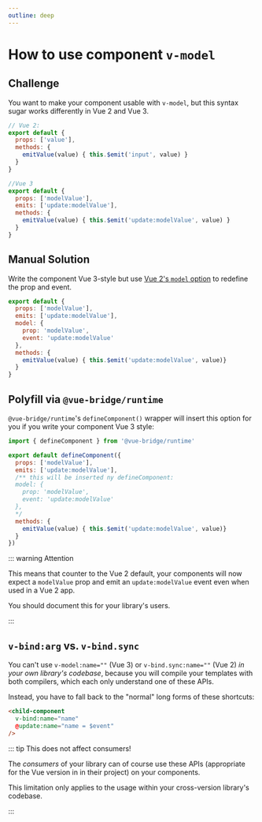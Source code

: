 ```yaml
---
outline: deep
---
```

# How to use component `v-model`

## Challenge

 You want to make your component usable with `v-model`, but this syntax sugar works differently in Vue 2 and Vue 3.

```js
// Vue 2:
export default {
  props: ['value'],
  methods: {
    emitValue(value) { this.$emit('input', value) }
  }
}

//Vue 3
export default {
  props: ['modelValue'],
  emits: ['update:modelValue'],
  methods: {
    emitValue(value) { this.$emit('update:modelValue', value) }
  }
}
```

## Manual Solution

Write the component Vue 3-style but use [Vue 2's `model` option](https://vuejs.org/v2/api/#model) to redefine the prop and event.

```js
export default {
  props: ['modelValue'],
  emits: ['update:modelValue'],
  model: {
    prop: 'modelValue',
    event: 'update:modelValue'
  }, 
  methods: {
    emitValue(value) { this.$emit('update:modelValue', value)}
  }
}
```

## Polyfill via `@vue-bridge/runtime`

`@vue-bridge/runtime`'s `defineComponent()` wrapper will insert this option for you if you write your component Vue 3 style:

```js
import { defineComponent } from '@vue-bridge/runtime'

export default defineComponent({
  props: ['modelValue'],
  emits: ['update:modelValue'],
  /** this will be inserted ny defineComponent:
  model: {
    prop: 'modelValue',
    event: 'update:modelValue'
  }, 
  */
  methods: {
    emitValue(value) { this.$emit('update:modelValue', value)}
  }
})
```

::: warning Attention

This means that counter to the Vue 2 default, your components will now expect a `modelValue` prop and emit an `update:modelValue` event even when used in a Vue 2 app.

You should document this for your library's users.

:::

## `v-bind:arg` vs. `v-bind.sync`

You can't use `v-model:name=""` (Vue 3) or `v-bind.sync:name=""` (Vue 2) *in your own library's codebase*, because you will compile your templates with both compilers, which each only understand one of these APIs.

Instead, you have to fall back to the "normal" long forms of these shortcuts:

```html
<child-component 
  v-bind:name="name"
  @update:name="name = $event"
/>
```

::: tip This does not affect consumers!

The *consumers* of your library can of course use these APIs (appropriate for the Vue version in in their project) on your components.

This limitation only applies to the usage within your cross-version library's codebase.

:::
